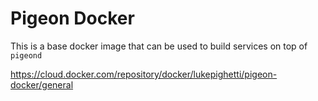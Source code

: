 # Pigeon Docker

This is a base docker image that can be used to build services on top of `pigeond`

https://cloud.docker.com/repository/docker/lukepighetti/pigeon-docker/general